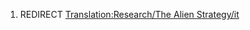 1.  REDIRECT [Translation:Research/The Alien
    Strategy/it](Translation:Research/The_Alien_Strategy/it "wikilink")